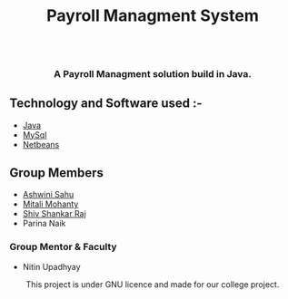 <h1 align="center">Payroll Managment System</h1>
<br><br>
<h3 align="center">A Payroll Managment solution build in Java.</h3>

## Technology and Software used :-
* [Java](https://www.java.com/en/)
* [MySql](https://www.mysql.com/)
* [Netbeans](https://netbeans.org/)

## Group Members
* [Ashwini Sahu](https://github.com/ASHWIN990)
* [Mitali Mohanty](https://github.com/Mittu1211)
* [Shiv Shankar Raj](https://github.com/rajshiv1102)
* Parina Naik

### Group Mentor & Faculty 
* Nitin Upadhyay

<p align="center">This project is under GNU licence and made for our college project.</p>

